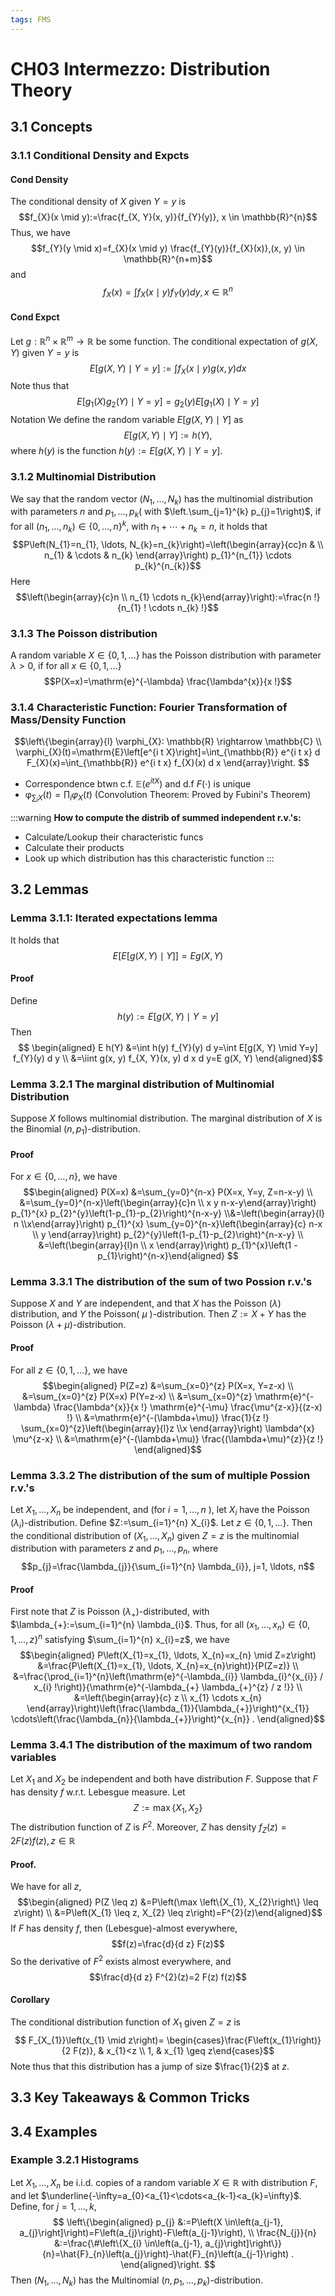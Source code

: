 ```yaml
---
tags: FMS
---
```


# CH03 Intermezzo: Distribution Theory
## 3.1 Concepts
### 3.1.1 Conditional Density and Expcts
#### Cond Density
The conditional density of $X$ given $Y=y$ is $$f_{X}(x \mid y):=\frac{f_{X, Y}(x, y)}{f_{Y}(y)}, x \in \mathbb{R}^{n}$$ Thus, we have $$f_{Y}(y \mid x)=f_{X}(x \mid y) \frac{f_{Y}(y)}{f_{X}(x)},(x, y) \in \mathbb{R}^{n+m}$$ and $$f_{X}(x)=\int f_{X}(x \mid y) f_{Y}(y) d y, x \in \mathbb{R}^{n}$$

#### Cond Expct
Let $g: \mathbb{R}^{n} \times \mathbb{R}^{m} \rightarrow \mathbb{R}$ be some function. The conditional expectation of $g(X, Y)$ given $Y=y$ is $$E[g(X, Y) \mid Y=y]:=\int f_{X}(x \mid y) g(x, y) d x$$ Note thus that $$E\left[g_{1}(X) g_{2}(Y) \mid Y=y\right]=g_{2}(y) E\left[g_{1}(X) \mid Y=y\right]$$ Notation We define the random variable $E[g(X, Y) \mid Y]$ as $$E[g(X, Y) \mid Y]:=h(Y),$$ where $h(y)$ is the function $h(y):=E[g(X, Y) \mid Y=y]$.

### 3.1.2 Multinomial Distribution
We say that the random vector $\left(N_{1}, \ldots, N_{k}\right)$ has the multinomial distribution with parameters $n$ and $p_{1}, \ldots, p_{k}\left(\right.$ with $\left.\sum_{j=1}^{k} p_{j}=1\right)$, if for all $\left(n_{1}, \ldots, n_{k}\right) \in\{0, \ldots, n\}^{k}$, with $n_{1}+\cdots+n_{k}=n$, it holds that $$P\left(N_{1}=n_{1}, \ldots, N_{k}=n_{k}\right)=\left(\begin{array}{cc}n & \\ n_{1} & \cdots & n_{k}
\end{array}\right) p_{1}^{n_{1}} \cdots p_{k}^{n_{k}}$$ Here $$\left(\begin{array}{c}n \\ n_{1} \cdots n_{k}\end{array}\right):=\frac{n !}{n_{1} ! \cdots n_{k} !}$$

### 3.1.3 The Poisson distribution
A random variable $X \in\{0,1, \ldots\}$ has the Poisson distribution with parameter $\lambda>0$, if for all $x \in\{0,1, \ldots\}$ $$P(X=x)=\mathrm{e}^{-\lambda} \frac{\lambda^{x}}{x !}$$

### 3.1.4 Characteristic Function: Fourier Transformation of Mass/Density Function
$$\left\{\begin{array}{l}
\varphi_{X}: \mathbb{R} \rightarrow \mathbb{C} \\
\varphi_{X}(t)=\mathrm{E}\left[e^{i t X}\right]=\int_{\mathbb{R}} e^{i t x} d F_{X}(x)=\int_{\mathbb{R}} e^{i t x} f_{X}(x) d x
\end{array}\right.
$$

- Correspondence btwn c.f. $\mathbb{E}(e^{itX})$ and d.f $F(\cdot)$ is unique
- $\mathcal{\varphi}_{\sum_{i}X}(t) = \prod_{i}\varphi_X(t)$ (Convolution Theorem: Proved by Fubini's Theorem)

:::warning
**How to compute the distrib of summed independent r.v.'s:**
- Calculate/Lookup their characteristic funcs
- Calculate their products
- Look up which distribution has this characteristic function
:::

## 3.2 Lemmas
### Lemma 3.1.1: Iterated expectations lemma
It holds that $$E[E[g(X, Y) \mid Y]]=E g(X, Y)$$

#### Proof
Define $$ h(y):=E[g(X, Y) \mid Y=y] $$ Then $$ \begin{aligned} E h(Y) &=\int h(y) f_{Y}(y) d y=\int E[g(X, Y) \mid Y=y] f_{Y}(y) d y \\
&=\iint g(x, y) f_{X, Y}(x, y) d x d y=E g(X, Y)
\end{aligned}$$

### Lemma 3.2.1 The marginal distribution of Multinomial Distribution
Suppose $X$ follows multinomial distribution. The marginal distribution of $X$ is the Binomial $\left(n, p_{1}\right)$-distribution. 

#### Proof
For $x \in\{0, \ldots, n\}$, we have $$\begin{aligned}
P(X=x) &=\sum_{y=0}^{n-x} P(X=x, Y=y, Z=n-x-y) \\ &=\sum_{y=0}^{n-x}\left(\begin{array}{c}n \\ x y n-x-y\end{array}\right) p_{1}^{x} p_{2}^{y}\left(1-p_{1}-p_{2}\right)^{n-x-y} \\&=\left(\begin{array}{l}
n \\x\end{array}\right) p_{1}^{x} \sum_{y=0}^{n-x}\left(\begin{array}{c}
n-x \\ y \end{array}\right) p_{2}^{y}\left(1-p_{1}-p_{2}\right)^{n-x-y} \\
&=\left(\begin{array}{l}n \\ x \end{array}\right) p_{1}^{x}\left(1 - p_{1}\right)^{n-x}\end{aligned} $$

### Lemma 3.3.1 The distribution of the sum of two Possion r.v.'s
Suppose $X$ and $Y$ are independent, and that $X$ has the Poisson $(\lambda)$ distribution, and $Y$ the Poisson( $\mu$ )-distribution. Then $Z:=X+Y$ has the Poisson $(\lambda+\mu)$-distribution.

#### Proof
For all $z \in\{0,1, \ldots\}$, we have $$\begin{aligned}
P(Z=z) &=\sum_{x=0}^{z} P(X=x, Y=z-x) \\
&=\sum_{x=0}^{z} P(X=x) P(Y=z-x) \\
&=\sum_{x=0}^{z} \mathrm{e}^{-\lambda} \frac{\lambda^{x}}{x !} \mathrm{e}^{-\mu} \frac{\mu^{z-x}}{(z-x) !} \\
&=\mathrm{e}^{-(\lambda+\mu)} \frac{1}{z !} \sum_{x=0}^{z}\left(\begin{array}{l}z \\x
\end{array}\right) \lambda^{x} \mu^{z-x} \\
&=\mathrm{e}^{-(\lambda+\mu)} \frac{(\lambda+\mu)^{z}}{z !}
\end{aligned}$$

### Lemma 3.3.2 The distribution of the sum of multiple Possion r.v.'s
Let $X_{1}, \ldots, X_{n}$ be independent, and (for $i=1, \ldots, n$ ), let $X_{i}$ have the Poisson $\left(\lambda_{i}\right)$-distribution. Define $Z:=\sum_{i=1}^{n} X_{i}$. Let $z \in\{0,1, \ldots\}$. Then the conditional distribution of $\left(X_{1}, \ldots, X_{n}\right)$ given $Z=z$ is the multinomial distribution with parameters $z$ and $p_{1}, \ldots, p_{n}$, where$$p_{j}=\frac{\lambda_{j}}{\sum_{i=1}^{n} \lambda_{i}}, j=1, \ldots, n$$

#### Proof
First note that $Z$ is Poisson $\left(\lambda_{+}\right)$-distributed, with $\lambda_{+}:=\sum_{i=1}^{n} \lambda_{i}$. Thus, for all $\left(x_{1}, \ldots, x_{n}\right) \in\{0,1, \ldots, z\}^{n}$ satisfying $\sum_{i=1}^{n} x_{i}=z$, we have $$\begin{aligned}
P\left(X_{1}=x_{1}, \ldots, X_{n}=x_{n} \mid Z=z\right) &=\frac{P\left(X_{1}=x_{1}, \ldots, X_{n}=x_{n}\right)}{P(Z=z)} \\
&=\frac{\prod_{i=1}^{n}\left(\mathrm{e}^{-\lambda_{i}} \lambda_{i}^{x_{i}} / x_{i} !\right)}{\mathrm{e}^{-\lambda_{+} \lambda_{+}^{z} / z !}} \\
&=\left(\begin{array}{c}
z \\
x_{1} \cdots x_{n}
\end{array}\right)\left(\frac{\lambda_{1}}{\lambda_{+}}\right)^{x_{1}} \cdots\left(\frac{\lambda_{n}}{\lambda_{+}}\right)^{x_{n}} .
\end{aligned}$$

### Lemma 3.4.1 The distribution of the maximum of two random variables
Let $X_{1}$ and $X_{2}$ be independent and both have distribution $F$. Suppose that $F$ has density $f$ w.r.t. Lebesgue measure. Let $$Z:=\max \left\{X_{1}, X_{2}\right\}$$ The distribution function of $Z$ is $F^{2}$. Moreover, $Z$ has density $f_{Z}(z)=2 F(z) f(z), z \in \mathbb{R}$

#### Proof. 
We have for all $z$, $$\begin{aligned} P(Z \leq z) &=P\left(\max \left\{X_{1}, X_{2}\right\} \leq z\right) \\ &=P\left(X_{1} \leq z, X_{2} \leq z\right)=F^{2}(z)\end{aligned}$$ If $F$ has density $f$, then (Lebesgue)-almost everywhere, $$f(z)=\frac{d}{d z} F(z)$$ So the derivative of $F^{2}$ exists almost everywhere, and $$\frac{d}{d z} F^{2}(z)=2 F(z) f(z)$$

#### Corollary
The conditional distribution function of $X_{1}$ given $Z=z$ is$$
F_{X_{1}}\left(x_{1} \mid z\right)= \begin{cases}\frac{F\left(x_{1}\right)}{2 F(z)}, & x_{1}<z \\ 1, & x_{1} \geq z\end{cases}$$ Note thus that this distribution has a jump of size $\frac{1}{2}$ at $z$.

## 3.3 Key Takeaways & Common Tricks


## 3.4 Examples
### Example 3.2.1 Histograms
Let $X_{1}, \ldots, X_{n}$ be i.i.d. copies of a random variable $X \in \mathbb{R}$ with distribution $F$, and let $\underline{-\infty=a_{0}<a_{1}<\cdots<a_{k-1}<a_{k}=\infty}$. Define, for $j=1, \ldots, k$,
$$
\left\{\begin{aligned}
p_{j} &:=P\left(X \in\left(a_{j-1}, a_{j}\right]\right)=F\left(a_{j}\right)-F\left(a_{j-1}\right), \\
\frac{N_{j}}{n} &:=\frac{\#\left\{X_{i} \in\left(a_{j-1}, a_{j}\right]\right\}}{n}=\hat{F}_{n}\left(a_{j}\right)-\hat{F}_{n}\left(a_{j-1}\right) .
\end{aligned}\right.
$$
Then $\left(N_{1}, \ldots, N_{k}\right)$ has the Multinomial $\left(n, p_{1}, \ldots, p_{k}\right)$-distribution.